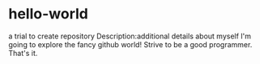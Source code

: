 # hello-world
a trial to create repository
Description:additional details about myself
I'm going to explore the fancy github world!
Strive to be a good programmer.
That's it.
